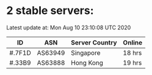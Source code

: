 # 2 stable servers:

Latest update at: Mon Aug 10 23:10:08 UTC 2020

| ID | ASN | Server Country | Online |
| -- | --- | -------------- | ------ |
| #.7F1D | AS63949 | Singapore | 18 hrs |
| #.33B9 | AS63888 | Hong Kong | 19 hrs |

